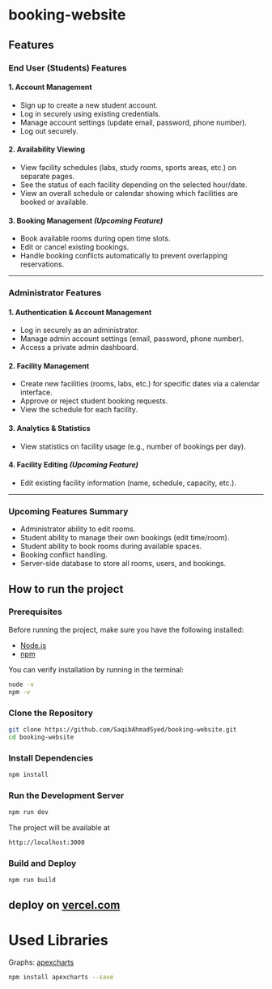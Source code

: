 # booking-website 

## Features

### End User (Students) Features

#### 1. Account Management
- Sign up to create a new student account.  
- Log in securely using existing credentials.  
- Manage account settings (update email, password, phone number).  
- Log out securely.

#### 2. Availability Viewing
- View facility schedules (labs, study rooms, sports areas, etc.) on separate pages.  
- See the status of each facility depending on the selected hour/date.  
- View an overall schedule or calendar showing which facilities are booked or available.

#### 3. Booking Management *(Upcoming Feature)*
- Book available rooms during open time slots.  
- Edit or cancel existing bookings.  
- Handle booking conflicts automatically to prevent overlapping reservations.

---

### Administrator Features

#### 1. Authentication & Account Management
- Log in securely as an administrator.  
- Manage admin account settings (email, password, phone number).  
- Access a private admin dashboard.

#### 2. Facility Management
- Create new facilities (rooms, labs, etc.) for specific dates via a calendar interface.  
- Approve or reject student booking requests.  
- View the schedule for each facility.

#### 3. Analytics & Statistics
- View statistics on facility usage (e.g., number of bookings per day).

#### 4. Facility Editing *(Upcoming Feature)*
- Edit existing facility information (name, schedule, capacity, etc.).

---

### Upcoming Features Summary
- Administrator ability to edit rooms.  
- Student ability to manage their own bookings (edit time/room).  
- Student ability to book rooms during available spaces.  
- Booking conflict handling.  
- Server-side database to store all rooms, users, and bookings.

## How to run the project

### Prerequisites
Before running the project, make sure you have the following installed:
- [Node.js](https://nodejs.org/)
- [npm](https://www.npmjs.com/)

You can verify installation by running in the terminal:
```bash
node -v
npm -v
```
### Clone the Repository
```bash
git clone https://github.com/SaqibAhmadSyed/booking-website.git
cd booking-website
```
### Install Dependencies
```bash
npm install
```
### Run the Development Server
```bash
npm run dev
```
The project will be available at
```bash
http://localhost:3000
```
### Build and Deploy
```bash
npm run build
```
deploy on [vercel.com](https://vercel.com/home) 
---
# Used Libraries

Graphs: [apexcharts](https://apexcharts.com/) 
```bash
npm install apexcharts --save
```
